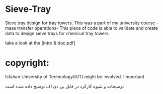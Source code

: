 # Sieve-Tray
 
Sieve tray design for tray towers.
This was a part of my university course - mass transfer operations- This piece of code is able to validate and create data to design sieve trays for chemical tray towers.

take a look at the [intro & doc.pdf]

# copyright:
 Isfahan University of Technology(IUT) might be involved. !important

 
 توضیحات و شیوه کارکرد در فایل پی دی اف توضیح داده شده است
